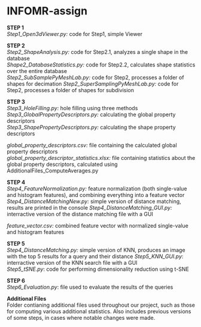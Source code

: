 # INFOMR-assign

**STEP 1**  
_Step1_Open3dViewer.py:_ code for Step1, simple Viewer

**STEP 2**   
_Step2_ShapeAnalysis.py:_ code for Step2.1, analyzes a single shape in the database  
_Shape2_DatabaseStatistics.py:_ code for Step2.2, calculates shape statistics over the entire database  
_Step2_SubSamplePyMeshLab.py:_ code for Step2, processes a folder of shapes for decimation
_Step2_SuperSamplingPyMeshLab.py:_ code for Step2, processes a folder of shapes for subdivision

**STEP 3**   
_Step3_HoleFilling.py:_ hole filling using three methods  
_Step3_GlobalPropertyDescriptors.py:_ calculating the global property descriptors   
_Step3_ShapePropertyDescriptors.py:_ calculating the shape property descriptors 

_global_property_descriptors.csv:_ file containing the calculated global property descriptors  
_global_property_descriptor_statistics.xlsx:_ file containing statistics about the global property descriptors, calculated using AdditionalFiles_ComputeAverages.py   

**STEP 4**  
_Step4_FeatureNormalization.py:_ feature normalization (both single-value and histogram features), and combining everything into a feature vector  
_Step4_DistanceMatchingNew.py:_ simple version of distance matching, results are printed in the console
_Step4_DistanceMatching_GUI.py:_ interractive version of the distance matching file with a GUI   

_feature_vector.csv:_ combined feature vector with normalized single-value and histogram features  

**STEP 5**  
_Step4_DistanceMatching.py:_ simple version of KNN, produces an image with the top 5 results for a query and their distance
_Step5_KNN_GUI.py_: interractive version of the KNN search file with a GUI  
_Step5_tSNE.py_: code for performing dimensionality reduction using t-SNE   

**STEP 6**  
_Step6_Evaluation.py_: file used to evaluate the results of the queries 

**Additional Files**  
Folder contianing additional files used throughout our project, such as those for computing various additional statistics. Also includes previous versions of some steps, in cases where notable changes were made. 

